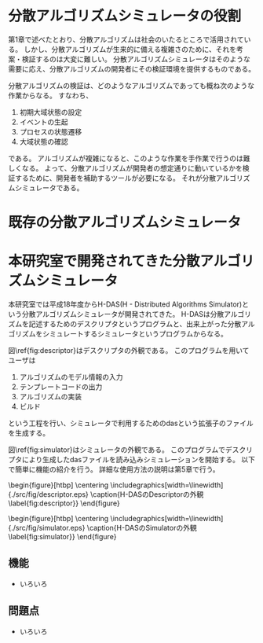 # 分散アルゴリズムシミュレータの役割

第1章で述べたとおり、分散アルゴリズムは社会のいたるところで活用されている。
しかし、分散アルゴリズムが生来的に備える複雑さのために、それを考案・検証するのは大変に難しい。
分散アルゴリズムシミュレータはそのような需要に応え、分散アルゴリズムの開発者にその検証環境を提供するものである。

分散アルゴリズムの検証は、どのようなアルゴリズムであっても概ね次のような作業からなる。
すなわち、

1. 初期大域状態の設定
2. イベントの生起
3. プロセスの状態遷移
4. 大域状態の確認 <!-- 改段落されないようにしたい -->

である。
アルゴリズムが複雑になると、このような作業を手作業で行うのは難しくなる。
よって、分散アルゴリズムが開発者の想定通りに動いているかを検証するために、開発者を補助するツールが必要になる。
それが分散アルゴリズムシミュレータである。

# 既存の分散アルゴリズムシミュレータ



# 本研究室で開発されてきた分散アルゴリズムシミュレータ

本研究室では平成18年度からH-DAS(H - Distributed Algorithms Simulator)という分散アルゴリズムシミュレータが開発されてきた。
H-DASは分散アルゴリズムを記述するためのデスクリプタというプログラムと、出来上がった分散アルゴリズムをシミュレートするシミュレータというプログラムからなる。

図\ref{fig:descriptor}はデスクリプタの外観である。
このプログラムを用いてユーザは

1. アルゴリズムのモデル情報の入力
2. テンプレートコードの出力
3. アルゴリズムの実装
4. ビルド <!-- 改段落されないようにしたい -->

という工程を行い、シミュレータで利用するためのdasという拡張子のファイルを生成する。

図\ref{fig:simulator}はシミュレータの外観である。
このプログラムでデスクリプタにより生成したdasファイルを読み込みシミュレーションを開始する。
以下で簡単に機能の紹介を行う。
詳細な使用方法の説明は第5章で行う。

\begin{figure}[htbp]
	\centering
	\includegraphics[width=\linewidth]{./src/fig/descriptor.eps}
	\caption{H-DASのDescriptorの外観 \label{fig:descriptor}}
\end{figure}

\begin{figure}[htbp]
	\centering
	\includegraphics[width=\linewidth]{./src/fig/simulator.eps}
	\caption{H-DASのSimulatorの外観 \label{fig:simulator}}
\end{figure}

## 機能

- いろいろ

## 問題点

- いろいろ
